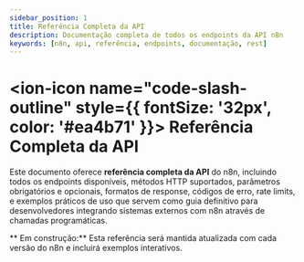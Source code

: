 ```yaml
---
sidebar_position: 1
title: Referência Completa da API
description: Documentação completa de todos os endpoints da API n8n
keywords: [n8n, api, referência, endpoints, documentação, rest]
---
```


# <ion-icon name="code-slash-outline" style={{ fontSize: '32px', color: '#ea4b71' }}></ion-icon> Referência Completa da API

Este documento oferece **referência completa da API** do n8n, incluindo todos os endpoints disponíveis, métodos HTTP suportados, parâmetros obrigatórios e opcionais, formatos de response, códigos de erro, rate limits, e exemplos práticos de uso que servem como guia definitivo para desenvolvedores integrando sistemas externos com n8n através de chamadas programáticas.

** Em construção:** Esta referência será mantida atualizada com cada versão do n8n e incluirá exemplos interativos.
